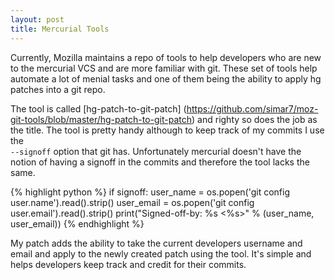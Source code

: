 ```yaml
---
layout: post
title: Mercurial Tools
---
```


Currently, Mozilla maintains a repo of tools to help developers who are new to the mercurial VCS and are more familiar with git. These set of tools help automate a lot of menial tasks and one of them being the ability to apply hg patches into a git repo.

The tool is called [hg-patch-to-git-patch] (https://github.com/simar7/moz-git-tools/blob/master/hg-patch-to-git-patch) and righty so does the job as the title. The tool is pretty handy although to keep track of my commits I use the <br /> <code>--signoff</code> option that git has. Unfortunately mercurial doesn't have the notion of having a signoff in the commits and therefore the tool lacks the same.

{% highlight python %}
if signoff:
    user_name = os.popen('git config user.name').read().strip()
    user_email = os.popen('git config user.email').read().strip()
    print("Signed-off-by: %s <%s>" % (user_name, user_email))
{% endhighlight %}

My patch adds the ability to take the current developers username and email and apply to the newly created patch using the tool. It's simple and helps developers keep track and credit for their commits. 

